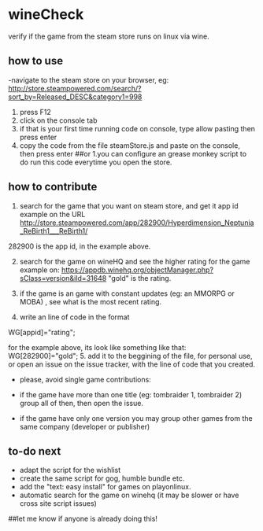 # wineCheck
verify if the game from the steam store runs on linux via wine.

## how to use
-navigate to the steam store on your browser, eg:
http://store.steampowered.com/search/?sort_by=Released_DESC&category1=998

1. press F12
2. click on the console tab
3. if that is your first time running code on console, type allow pasting then press enter
4. copy the code from the file steamStore.js and paste on the console, then press enter
##or
1.you can configure an grease monkey script to do run this code everytime you open the store.

## how to contribute
1. search for the game that you want on steam store, and get it app id
example on the URL
http://store.steampowered.com/app/282900/Hyperdimension_Neptunia_ReBirth1___ReBirth1/

282900 is the app id, in the example above.

2. search for the game on wineHQ and see the higher rating for the game
example on: 
https://appdb.winehq.org/objectManager.php?sClass=version&iId=31648
"gold" is the rating.
3. if the game is an game with constant updates (eg: an MMORPG or MOBA) , see what is the most recent rating.

4. write an line of code in the format

WG[appid]="rating"; 

for the example above, its look like something like that:
WG[282900]="gold"; 
5. add it to the beggining of the file, for personal use, or open an issue on the issue tracker, with the line of code that you created.

* please, avoid single game contributions:

* if the game have more than one title 
(eg: tombraider 1, tombraider 2)
group all of then, then open the issue.

* if the game have only one version
you may group other games from the same company (developer or publisher)

## to-do next
* adapt the script for the wishlist
* create the same script for gog, humble bundle etc.
* add the "text: easy install" for games on playonlinux.
* automatic search for the game on winehq (it may be slower or have cross site script issues)

##let me know if anyone is already doing this!

